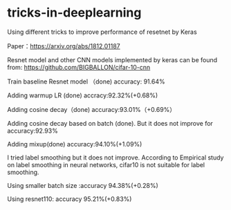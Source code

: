 # tricks-in-deeplearning
Using different tricks to improve performance of resetnet by Keras

Paper：https://arxiv.org/abs/1812.01187

Resnet model and other CNN models implemented by keras can be found from: https://github.com/BIGBALLON/cifar-10-cnn

Train baseline Resnet model （done)  accuracy: 91.64%

Adding warmup LR (done) accracy:92.32%(+0.68%)

Adding cosine decay（done) accuracy:93.01%（+0.69%）

Adding cosine decay based on batch (done). But it does not improve for accuracy:92.93%

Adding mixup(done) accuracy:94.10%(+1.09%)

I tried label smoothing but it does not improve. According to Empirical study on label smoothing in neural
networks, cifar10 is not suitable for label smoothing.

Using smaller batch size :accuracy 94.38%(+0.28%)

Using resnet110: accuracy 95.21%(+0.83%)
